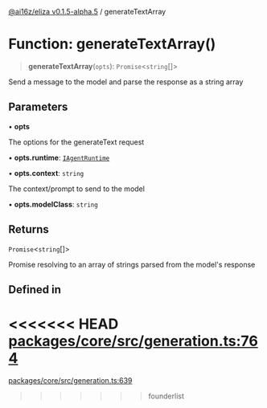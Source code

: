 [@ai16z/eliza v0.1.5-alpha.5](../index.md) / generateTextArray

# Function: generateTextArray()

> **generateTextArray**(`opts`): `Promise`\<`string`[]\>

Send a message to the model and parse the response as a string array

## Parameters

• **opts**

The options for the generateText request

• **opts.runtime**: [`IAgentRuntime`](../interfaces/IAgentRuntime.md)

• **opts.context**: `string`

The context/prompt to send to the model

• **opts.modelClass**: `string`

## Returns

`Promise`\<`string`[]\>

Promise resolving to an array of strings parsed from the model's response

## Defined in

<<<<<<< HEAD
[packages/core/src/generation.ts:764](https://github.com/ai16z/eliza/blob/main/packages/core/src/generation.ts#L764)
=======
[packages/core/src/generation.ts:639](https://github.com/konstantine25b/eliza/blob/main/packages/core/src/generation.ts#L639)
>>>>>>> founderlist
